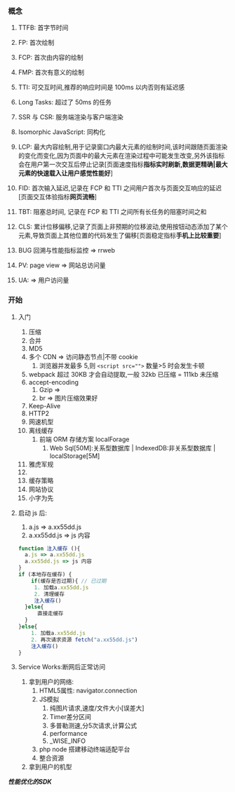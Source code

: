 ### 概念

1.  TTFB: 首字节时间
2. FP: 首次绘制
3. FCP: 首次由内容的绘制
4. FMP: 首次有意义的绘制
5. TTI: 可交互时间,推荐的响应时间是 100ms 以内否则有延迟感
6. Long Tasks: 超过了 50ms 的任务
7. SSR 与 CSR: 服务端渲染与客户端渲染
8. Isomorphic JavaScript: 同构化
   
9.  LCP: 最大内容绘制,用于记录窗口内最大元素的绘制时间,该时间跟随页面渲染的变化而变化,因为页面中的最大元素在渲染过程中可能发生改变,另外该指标会在用户第一次交互后停止记录[页面速度指标**指标实时刷新,数据更精确|最大元素的快速载入让用户感觉性能好**]
10. FID: 首次输入延迟,记录在 FCP 和 TTI 之间用户首次与页面交互响应的延迟[页面交互体验指标**网页流畅**]
11. TBT: 阻塞总时间, 记录在 FCP 和 TTI 之间所有长任务的阻塞时间之和
12. CLS: 累计位移偏移,记录了页面上非预期的位移波动,使用按钮动态添加了某个元素,导致页面上其他位置的代码发生了偏移[页面稳定指标**手机上比较重要**]
13. BUG 回溯与性能指标监控 => rrweb
14. PV: page view => 网站总访问量
15. UA: => 用户访问量

### 开始

1. 入门
   1. 压缩
   2. 合并
   3. MD5
   4. 多个 CDN => 访问静态节点|不带 cookie
      1. 浏览器并发最多 5,则 `<script src="">` 数量>5 时会发生卡顿
   5. webpack 超过 30KB 才会自动提取,一般 32kb 已压缩 = 111kb 未压缩
   6. accept-encoding
      1. Gzip =>
      2. br => 图片压缩效果好
   7. Keep-Alive
   8. HTTP2
   9. 网速机型
   10. 离线缓存
       1. 前端 ORM 存储方案 localForage
          1. Web Sql[50M]:关系型数据库 | IndexedDB:非关系型数据库 | localStorage[5M]
   11. 雅虎军规
   12.
   13. 缓存策略
   14. 网站协议
   15. 小字为先
2. 启动 js 后:
   1. a.js => a.xx55dd.js
   2. a.xx55dd.js => js 内容

   ```js
   function 注入缓存 (){
     a.js => a.xx55dd.js
     a.xx55dd.js => js 内容
   }
   if (本地存在缓存) {
       if(缓存是否过期){ // 已过期
        1. 加载a.xx55dd.js
        2. 清理缓存
        注入缓存()
     }else{
         直接走缓存
     }
   }else{
       1. 加载a.xx55dd.js
       2. 再次请求资源 fetch("a.xx55dd.js")
       注入缓存()
   }
   ```
3. Service Works:断网后正常访问
   1. 拿到用户的网络: 
      1. HTML5属性: navigator.connection
      2. JS模拟
         1. 纯图片请求,速度/文件大小[误差大]
         2. Timer差分区间
         3. 多普勒测速,分5次请求,计算公式
         4. performance
         5. _WISE_INFO
      3. php node 搭建移动终端适配平台 
      4. 整合资源
   2. 拿到用户的机型

***性能优化的SDK***
